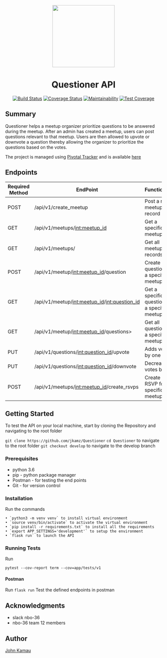 <div align="center">

<img width=200 src="https://jkamz.github.io/Questioner/UI/static/images/logo.png">

# Questioner API

[![Build Status](https://travis-ci.org/jkamz/Questioner.svg?branch=develop)](https://travis-ci.org/jkamz/Questioner) [![Coverage Status](https://coveralls.io/repos/github/jkamz/Questioner/badge.svg?branch=develop)](https://coveralls.io/github/jkamz/Questioner?branch=develop)   [![Maintainability](https://api.codeclimate.com/v1/badges/ccc01049d9b2db4cf789/maintainability)](https://codeclimate.com/github/jkamz/Questioner/maintainability) [![Test Coverage](https://api.codeclimate.com/v1/badges/ccc01049d9b2db4cf789/test_coverage)](https://codeclimate.com/github/jkamz/Questioner/test_coverage)

</div>

## Summary
Questioner helps a meetup organizer prioritize questions to be answered during the meetup. After an admin has created a meetup, users can post questions relevant to that meetup. Users are then allowed to upvote or downvote a question thereby allowing the organizer to prioritize the questions based on the votes.

The project is managed using [Pivotal Tracker](https://www.pivotaltracker.com) and is available [here](https://www.pivotaltracker.com/n/projects/2235485)

## Endpoints

Required Method       | EndPoint       | Functionality |
------------- | ------------- | ---------------
POST  | /api/v1/create_meetup  | Post a new meetup record   |
GET  | /api/v1/meetups/<int:meetup_id>  | Get a specific meetup   |
GET  | /api/v1/meetups/   | Get all meetup records   |
POST  | /api/v1/meetup/<int:meetup_id>/question | Create a question for a specific meetup.   |
GET  | /api/v1/meetup/<int:meetup_id>/<int:question_id> | Get a specific question for a specific meetup.   |
GET  | /api/v1/meetup/<int:meetup_id>/questions> | Get all questions for a specific meetup.   |
PUT | /api/v1/questions/<int:question_id>/upvote | Adds votes by one |
PUT | /api/v1/questions/<int:question_id>/downvote | Decreases votes by one  |
POST | /api/v1/meetups/<int:meetup_id>/create_rsvps | Create a RSVP for a specific meetup



## Getting Started

To test the API on your local machine, start by cloning the Repository and navigating to the root folder

`git clone https://github.com/jkamz/Questioner`
`cd Questioner` to navigate to the root folder
`git checkout develop` to navigate to the develop branch

### Prerequisites
- python 3.6
- pip - python package manager
- Postman - for testing the end points
- Git - for version control

### Installation
Run the commands

    • `python3 -m venv venv` to install virtual environment
    • `source venv/bin/activate` to activate the virtual environment
    • `pip install -r requirements.txt` to install all the requirements
    • `export APP_SETTINGS='development'` to setup the environment
    • `flask run` to launch the API

### Running Tests
Run

`pytest --cov-report term --cov=app/tests/v1`

#### Postman

Run `flask run`
Test the defined endpoints in postman

## Acknowledgments
- slack nbo-36
- nbo-36 team 12 members

## Author

[John Kamau](https://github.com/jkamz)

